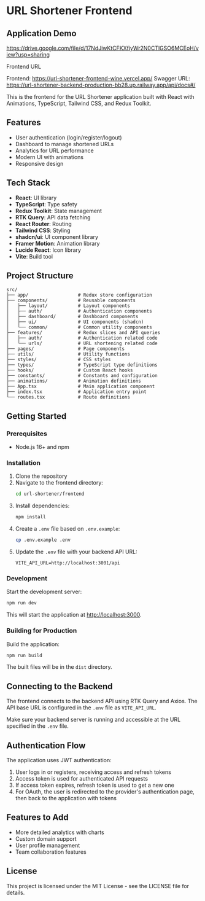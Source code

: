 # URL Shortener Frontend

## Application Demo

https://drive.google.com/file/d/17NdJiwKtCFKXfiyWr2N0CTlGSO6MCEoH/view?usp=sharing


Frontend URL

Frontend: https://url-shortener-frontend-wine.vercel.app/
Swagger URL: https://url-shortener-backend-production-bb28.up.railway.app/api/docs#/

This is the frontend for the URL Shortener application built with React with Animations, TypeScript, Tailwind CSS, and Redux Toolkit.

## Features

- User authentication (login/register/logout)
- Dashboard to manage shortened URLs
- Analytics for URL performance
- Modern UI with animations
- Responsive design

## Tech Stack

- **React**: UI library
- **TypeScript**: Type safety
- **Redux Toolkit**: State management
- **RTK Query**: API data fetching
- **React Router**: Routing
- **Tailwind CSS**: Styling
- **shadcn/ui**: UI component library
- **Framer Motion**: Animation library
- **Lucide React**: Icon library
- **Vite**: Build tool

## Project Structure

```
src/
├── app/                  # Redux store configuration
├── components/           # Reusable components
│   ├── layout/           # Layout components
│   ├── auth/             # Authentication components
│   ├── dashboard/        # Dashboard components
│   ├── ui/               # UI components (shadcn)
│   └── common/           # Common utility components
├── features/             # Redux slices and API queries
│   ├── auth/             # Authentication related code
│   └── urls/             # URL shortening related code
├── pages/                # Page components
├── utils/                # Utility functions
├── styles/               # CSS styles
├── types/                # TypeScript type definitions
├── hooks/                # Custom React hooks
├── constants/            # Constants and configuration
├── animations/           # Animation definitions
├── App.tsx               # Main application component
├── index.tsx             # Application entry point
└── routes.tsx            # Route definitions
```

## Getting Started

### Prerequisites

- Node.js 16+ and npm

### Installation

1. Clone the repository
2. Navigate to the frontend directory:
   ```bash
   cd url-shortener/frontend
   ```
3. Install dependencies:
   ```bash
   npm install
   ```
4. Create a `.env` file based on `.env.example`:
   ```bash
   cp .env.example .env
   ```
5. Update the `.env` file with your backend API URL:
   ```
   VITE_API_URL=http://localhost:3001/api
   ```

### Development

Start the development server:

```bash
npm run dev
```

This will start the application at [http://localhost:3000](http://localhost:3000).

### Building for Production

Build the application:

```bash
npm run build
```

The built files will be in the `dist` directory.

## Connecting to the Backend

The frontend connects to the backend API using RTK Query and Axios. The API base URL is configured in the `.env` file as `VITE_API_URL`.

Make sure your backend server is running and accessible at the URL specified in the `.env` file.

## Authentication Flow

The application uses JWT authentication:

1. User logs in or registers, receiving access and refresh tokens
2. Access token is used for authenticated API requests
3. If access token expires, refresh token is used to get a new one
4. For OAuth, the user is redirected to the provider's authentication page, then back to the application with tokens

## Features to Add

- More detailed analytics with charts
- Custom domain support
- User profile management
- Team collaboration features

## License

This project is licensed under the MIT License - see the LICENSE file for details.